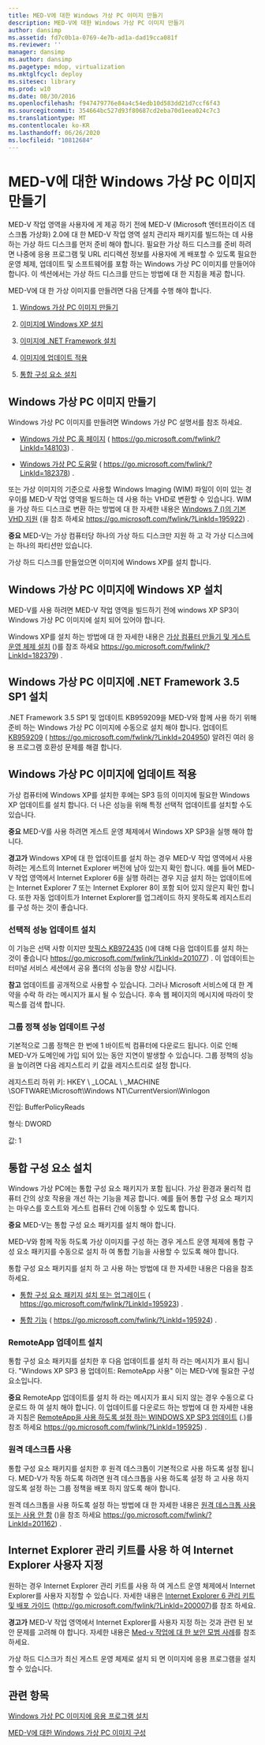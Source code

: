 ```yaml
---
title: MED-V에 대한 Windows 가상 PC 이미지 만들기
description: MED-V에 대한 Windows 가상 PC 이미지 만들기
author: dansimp
ms.assetid: fd7c0b1a-0769-4e7b-ad1a-dad19cca081f
ms.reviewer: ''
manager: dansimp
ms.author: dansimp
ms.pagetype: mdop, virtualization
ms.mktglfcycl: deploy
ms.sitesec: library
ms.prod: w10
ms.date: 08/30/2016
ms.openlocfilehash: f947479776e84a4c54edb10d583dd21d7ccf6f43
ms.sourcegitcommit: 354664bc527d93f80687cd2eba70d1eea024c7c3
ms.translationtype: MT
ms.contentlocale: ko-KR
ms.lasthandoff: 06/26/2020
ms.locfileid: "10812684"
---
```

# MED-V에 대한 Windows 가상 PC 이미지 만들기


MED-V 작업 영역을 사용자에 게 제공 하기 전에 MED-V (Microsoft 엔터프라이즈 데스크톱 가상화) 2.0에 대 한 MED-V 작업 영역 설치 관리자 패키지를 빌드하는 데 사용 하는 가상 하드 디스크를 먼저 준비 해야 합니다. 필요한 가상 하드 디스크를 준비 하려면 나중에 응용 프로그램 및 URL 리디렉션 정보를 사용자에 게 배포할 수 있도록 필요한 운영 체제, 업데이트 및 소프트웨어를 포함 하는 Windows 가상 PC 이미지를 만들어야 합니다. 이 섹션에서는 가상 하드 디스크를 만드는 방법에 대 한 지침을 제공 합니다.

MED-V에 대 한 가상 이미지를 만들려면 다음 단계를 수행 해야 합니다.

1.  [Windows 가상 PC 이미지 만들기](#bkmk-creatingavirtualmachinebyusingmicrosoftvirtualpc)

2.  [이미지에 Windows XP 설치](#bkmk-installingwindowsxpontovpc)

3.  [이미지에 .NET Framework 설치](#bkmk-installingnet)

4.  [이미지에 업데이트 적용](#bkmk-applypatchestovpc)

5.  [통합 구성 요소 설치](#bkmk-installintegration)

## <a href="" id="bkmk-creatingavirtualmachinebyusingmicrosoftvirtualpc"></a>Windows 가상 PC 이미지 만들기


Windows 가상 PC 이미지를 만들려면 Windows 가상 PC 설명서를 참조 하세요.

-   [Windows 가상 PC 홈 페이지](https://go.microsoft.com/fwlink/?LinkId=148103) ( https://go.microsoft.com/fwlink/?LinkId=148103) .

-   [Windows 가상 PC 도움말](https://go.microsoft.com/fwlink/?LinkId=182378) ( https://go.microsoft.com/fwlink/?LinkId=182378) .

또는 가상 이미지의 기준으로 사용할 Windows Imaging (WIM) 파일이 이미 있는 경우이를 MED-V 작업 영역을 빌드하는 데 사용 하는 VHD로 변환할 수 있습니다. WIM을 가상 하드 디스크로 변환 하는 방법에 대 한 자세한 내용은 [Windows 7 ()의 기본 VHD 지원](https://go.microsoft.com/fwlink/?LinkId=195922) (을 참조 하세요 https://go.microsoft.com/fwlink/?LinkId=195922) .

**중요**  MED-V는 가상 컴퓨터당 하나의 가상 하드 디스크만 지원 하 고 각 가상 디스크에는 하나의 파티션만 있습니다.

 

가상 하드 디스크를 만들었으면 이미지에 Windows XP를 설치 합니다.

## <a href="" id="bkmk-installingwindowsxpontovpc"></a>Windows 가상 PC 이미지에 Windows XP 설치


MED-V를 사용 하려면 MED-V 작업 영역을 빌드하기 전에 windows XP SP3이 Windows 가상 PC 이미지에 설치 되어 있어야 합니다.

Windows XP를 설치 하는 방법에 대 한 자세한 내용은 [가상 컴퓨터 만들기 및 게스트 운영 체제 설치](https://go.microsoft.com/fwlink/?LinkId=182379) ()를 참조 하세요 https://go.microsoft.com/fwlink/?LinkId=182379) .

## <a href="" id="bkmk-installingnet"></a>Windows 가상 PC 이미지에 .NET Framework 3.5 SP1 설치


.NET Framework 3.5 SP1 및 업데이트 KB959209을 MED-V와 함께 사용 하기 위해 준비 하는 Windows 가상 PC 이미지에 수동으로 설치 해야 합니다. 업데이트 [KB959209](https://go.microsoft.com/fwlink/?LinkId=204950) ( https://go.microsoft.com/fwlink/?LinkId=204950) 알려진 여러 응용 프로그램 호환성 문제를 해결 합니다.

## <a href="" id="bkmk-applypatchestovpc"></a>Windows 가상 PC 이미지에 업데이트 적용


가상 컴퓨터에 Windows XP를 설치한 후에는 SP3 등의 이미지에 필요한 Windows XP 업데이트를 설치 합니다. 더 나은 성능을 위해 특정 선택적 업데이트를 설치할 수도 있습니다.

**중요**  MED-V를 사용 하려면 게스트 운영 체제에서 Windows XP SP3을 실행 해야 합니다.

 

**경고가**  Windows XP에 대 한 업데이트를 설치 하는 경우 MED-V 작업 영역에서 사용 하려는 게스트의 Internet Explorer 버전에 남아 있는지 확인 합니다. 예를 들어 MED-V 작업 영역에서 Internet Explorer 6을 실행 하려는 경우 지금 설치 하는 업데이트에는 Internet Explorer 7 또는 Internet Explorer 8이 포함 되어 있지 않은지 확인 합니다. 또한 자동 업데이트가 Internet Explorer를 업그레이드 하지 못하도록 레지스트리를 구성 하는 것이 좋습니다.

 

### 선택적 성능 업데이트 설치

이 기능은 선택 사항 이지만 [핫픽스 KB972435](https://go.microsoft.com/fwlink/?LinkId=201077) ()에 대해 다음 업데이트를 설치 하는 것이 좋습니다 https://go.microsoft.com/fwlink/?LinkId=201077) . 이 업데이트는 터미널 서비스 세션에서 공유 폴더의 성능을 향상 시킵니다.

**참고**  업데이트를 공개적으로 사용할 수 있습니다. 그러나 Microsoft 서비스에 대 한 계약을 수락 하 라는 메시지가 표시 될 수 있습니다. 후속 웹 페이지의 메시지에 따라이 핫픽스를 검색 합니다.

 

### 그룹 정책 성능 업데이트 구성

기본적으로 그룹 정책은 한 번에 1 바이트씩 컴퓨터에 다운로드 됩니다. 이로 인해 MED-V가 도메인에 가입 되어 있는 동안 지연이 발생할 수 있습니다. 그룹 정책의 성능을 높이려면 다음 레지스트리 키 값을 레지스트리로 설정 합니다.

레지스트리 하위 키: HKEY \ _LOCAL \ _MACHINE \\SOFTWARE\\Microsoft\\Windows NT\\CurrentVersion\\Winlogon

진입: BufferPolicyReads

형식: DWORD

값: 1

## <a href="" id="bkmk-installintegration"></a>통합 구성 요소 설치


Windows 가상 PC에는 통합 구성 요소 패키지가 포함 됩니다. 가상 환경과 물리적 컴퓨터 간의 상호 작용을 개선 하는 기능을 제공 합니다. 예를 들어 통합 구성 요소 패키지는 마우스를 호스트와 게스트 컴퓨터 간에 이동할 수 있도록 합니다.

**중요**  MED-V는 통합 구성 요소 패키지를 설치 해야 합니다.

 

MED-V와 함께 작동 하도록 가상 이미지를 구성 하는 경우 게스트 운영 체제에 통합 구성 요소 패키지를 수동으로 설치 하 여 통합 기능을 사용할 수 있도록 해야 합니다.

통합 구성 요소 패키지를 설치 하 고 사용 하는 방법에 대 한 자세한 내용은 다음을 참조 하세요.

-   [통합 구성 요소 패키지 설치 또는 업그레이드](https://go.microsoft.com/fwlink/?LinkId=195923) ( https://go.microsoft.com/fwlink/?LinkId=195923) .

-   [통합 기능](https://go.microsoft.com/fwlink/?LinkId=195924) ( https://go.microsoft.com/fwlink/?LinkId=195924) .

### RemoteApp 업데이트 설치

통합 구성 요소 패키지를 설치한 후 다음 업데이트를 설치 하 라는 메시지가 표시 됩니다. "Windows XP SP3 용 업데이트: RemoteApp 사용" 이는 MED-V에 필요한 구성 요소입니다.

**중요**  RemoteApp 업데이트를 설치 하 라는 메시지가 표시 되지 않는 경우 수동으로 다운로드 하 여 설치 해야 합니다. 이 업데이트를 다운로드 하는 방법에 대 한 자세한 내용과 지침은 [RemoteApp을 사용 하도록 설정 하는 WINDOWS XP SP3 업데이트](https://go.microsoft.com/fwlink/?LinkId=195925) (.)를 참조 하세요 https://go.microsoft.com/fwlink/?LinkId=195925) .

 

### 원격 데스크톱 사용

통합 구성 요소 패키지를 설치한 후 원격 데스크톱이 기본적으로 사용 하도록 설정 됩니다. MED-V가 작동 하도록 하려면 원격 데스크톱을 사용 하도록 설정 하 고 사용 하지 않도록 설정 하는 그룹 정책을 배포 하지 않도록 해야 합니다.

원격 데스크톱을 사용 하도록 설정 하는 방법에 대 한 자세한 내용은 [원격 데스크톱 사용 또는 사용 안 함](https://go.microsoft.com/fwlink/?LinkId=201162) ()을 참조 하세요 https://go.microsoft.com/fwlink/?LinkId=201162) .

## Internet Explorer 관리 키트를 사용 하 여 Internet Explorer 사용자 지정


원하는 경우 Internet Explorer 관리 키트를 사용 하 여 게스트 운영 체제에서 Internet Explorer를 사용자 지정할 수 있습니다. 자세한 내용은 [Internet Explorer 6 관리 키트 및 배포 가이드](https://go.microsoft.com/fwlink/?LinkId=200007) (http://go.microsoft.com/fwlink/?LinkId=200007)를 참조 하세요.

**경고가**  MED-V 작업 영역에서 Internet Explorer를 사용자 지정 하는 것과 관련 된 보안 문제를 고려해 야 합니다. 자세한 내용은 [Med-v 작업에 대 한 보안 모범 사례](security-best-practices-for-med-v-operations.md)를 참조 하세요.

 

가상 하드 디스크가 최신 게스트 운영 체제로 설치 되 면 이미지에 응용 프로그램을 설치할 수 있습니다.

## 관련 항목


[Windows 가상 PC 이미지에 응용 프로그램 설치](installing-applications-on-a-windows-virtual-pc-image.md)

[MED-V에 대한 Windows 가상 PC 이미지 구성](configuring-a-windows-virtual-pc-image-for-med-v.md)

 

 





